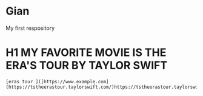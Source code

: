 # Gian
My first respository
# H1 MY FAVORITE MOVIE IS THE ERA'S TOUR BY TAYLOR SWIFT 
	[eras tour ]([https://www.example.com](https://tstheerastour.taylorswift.com/)https://tstheerastour.taylorswift.com/)
